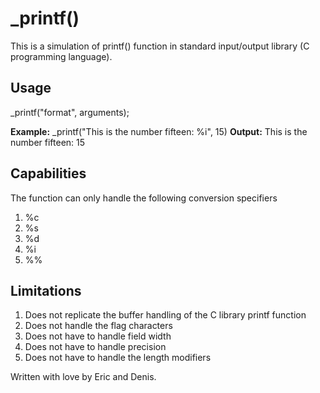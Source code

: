 # _printf()

This is a simulation of printf() function in standard input/output library (C programming language).

## Usage
_printf("format", arguments);

**Example:** _printf("This is the number fifteen: %i", 15)
**Output:** This is the number fifteen: 15

## Capabilities
The function can only handle the following conversion specifiers
1. %c
2. %s
3. %d
4. %i
5. %%

## Limitations
1. Does not replicate the buffer handling of the C library printf function
2. Does not handle the flag characters
3. Does not have to handle field width
4. Does not have to handle precision
5. Does not have to handle the length modifiers

Written with love by Eric and Denis.
